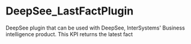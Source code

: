 #  DeepSee_LastFactPlugin

DeepSee plugin that can be used with DeepSee, InterSystems' Business intelligence product. This KPI returns the latest fact 
